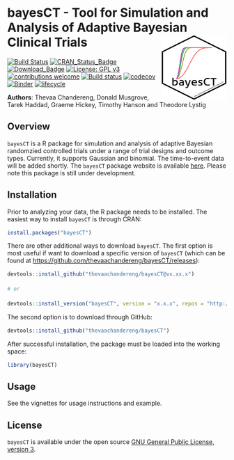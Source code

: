 bayesCT - Tool for Simulation and Analysis of Adaptive Bayesian Clinical Trials <img src="man/figures/logo.png" align="right" width="150" height="150" />
===============================================================================


[![Build Status](https://travis-ci.org/thevaachandereng/bayesCT.svg?branch=master)](https://travis-ci.org/thevaachandereng/bayesCT)
[![CRAN_Status_Badge](https://www.r-pkg.org/badges/version/bayesCT)](https://cran.r-project.org/package=bayesCT)
[![Download_Badge](https://cranlogs.r-pkg.org/badges/bayesCT)](https://cran.r-project.org/package=bayesCT)
[![License: GPL v3](https://img.shields.io/badge/License-GPL%20v3-blue.svg)](https://www.gnu.org/licenses/gpl-3.0)
[![contributions welcome](https://img.shields.io/badge/contributions-welcome-brightgreen.svg?style=flat)](https://github.com/donaldmusgrove/bayesDP/issues)
[![Build status](https://ci.appveyor.com/api/projects/status/2wfwigrrcpom0oi9/branch/master?svg=true)](https://ci.appveyor.com/project/thevaachandereng/bayesct/branch/master)
[![codecov](https://codecov.io/gh/thevaachandereng/bayesCT/branch/master/graph/badge.svg)](https://codecov.io/gh/thevaachandereng/bayesCT)
[![Binder](https://mybinder.org/badge_logo.svg)](https://mybinder.org/v2/gh/thevaachandereng/bayesCT/master?urlpath=rstudio)
[![lifecycle](https://img.shields.io/badge/lifecycle-experimental-orange.svg)](https://www.tidyverse.org/lifecycle/#experimental)


**Authors**: Thevaa Chandereng, Donald Musgrove, Tarek Haddad, Graeme Hickey, Timothy Hanson and Theodore Lystig


Overview
--------
`bayesCT` is a R package for simulation and analysis of adaptive Bayesian randomzied controlled trials under a range of trial designs and outcome types. Currently, it supports Gaussian and binomial. The time-to-event data will be added shortly. The `bayesCT` package website is available [here](https://thevaachandereng.github.io/bayesCT/). Please note this package is still under development. 


Installation
------------
Prior to analyzing your data, the R package needs to be installed. The easiest way to install `bayesCT` is through CRAN:

``` r
install.packages("bayesCT")
```

There are other additional ways to download `bayesCT`. The first option is most useful if want to download a specific version of `bayesCT` (which can be found at https://github.com/thevaachandereng/bayesCT/releases):

``` r 
devtools::install_github("thevaachandereng/bayesCT@vx.xx.x")

# or 

devtools::install_version("bayesCT", version = "x.x.x", repos = "http://cran.us.r-project.org")
```

The second option is to download through GitHub: 

``` r
devtools::install_github("thevaachandereng/bayesCT")
```

After successful installation, the package must be loaded into the working space:

``` r 
library(bayesCT)
```


Usage
------------
See the vignettes for usage instructions and example.


License
------------
`bayesCT` is available under the open source [GNU General Public License, version 3](https://www.r-project.org/Licenses/GPL-3).
